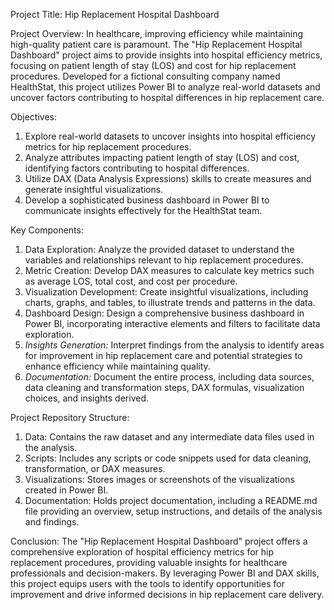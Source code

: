 Project Title: Hip Replacement Hospital Dashboard

Project Overview:
In healthcare, improving efficiency while maintaining high-quality patient care is paramount. The "Hip Replacement Hospital Dashboard" project aims to provide insights into hospital efficiency metrics, focusing on patient length of stay (LOS) and cost for hip replacement procedures. Developed for a fictional consulting company named HealthStat, this project utilizes Power BI to analyze real-world datasets and uncover factors contributing to hospital differences in hip replacement care.

Objectives:
1. Explore real-world datasets to uncover insights into hospital efficiency metrics for hip replacement procedures.
2. Analyze attributes impacting patient length of stay (LOS) and cost, identifying factors contributing to hospital differences.
3. Utilize DAX (Data Analysis Expressions) skills to create measures and generate insightful visualizations.
4. Develop a sophisticated business dashboard in Power BI to communicate insights effectively for the HealthStat team.

Key Components:
1. Data Exploration: Analyze the provided dataset to understand the variables and relationships relevant to hip replacement procedures.
2. Metric Creation: Develop DAX measures to calculate key metrics such as average LOS, total cost, and cost per procedure.
3. Visualization Development: Create insightful visualizations, including charts, graphs, and tables, to illustrate trends and patterns in the data.
4. Dashboard Design: Design a comprehensive business dashboard in Power BI, incorporating interactive elements and filters to facilitate data exploration.
5. *Insights Generation:* Interpret findings from the analysis to identify areas for improvement in hip replacement care and potential strategies to enhance efficiency while maintaining quality.
6. *Documentation:* Document the entire process, including data sources, data cleaning and transformation steps, DAX formulas, visualization choices, and insights derived.

Project Repository Structure:
1. Data: Contains the raw dataset and any intermediate data files used in the analysis.
2. Scripts: Includes any scripts or code snippets used for data cleaning, transformation, or DAX measures.
3. Visualizations: Stores images or screenshots of the visualizations created in Power BI.
4. Documentation: Holds project documentation, including a README.md file providing an overview, setup instructions, and details of the analysis and findings.

Conclusion:
The "Hip Replacement Hospital Dashboard" project offers a comprehensive exploration of hospital efficiency metrics for hip replacement procedures, providing valuable insights for healthcare professionals and decision-makers. By leveraging Power BI and DAX skills, this project equips users with the tools to identify opportunities for improvement and drive informed decisions in hip replacement care delivery.
